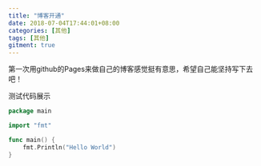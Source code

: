 ```yaml
---
title: "博客开通"
date: 2018-07-04T17:44:01+08:00
categories: [其他]
tags: [其他]
gitment: true
---
```

第一次用github的Pages来做自己的博客感觉挺有意思，希望自己能坚持写下去吧！

测试代码展示
```go
package main

import "fmt"

func main() {  
    fmt.Println("Hello World")
}

```